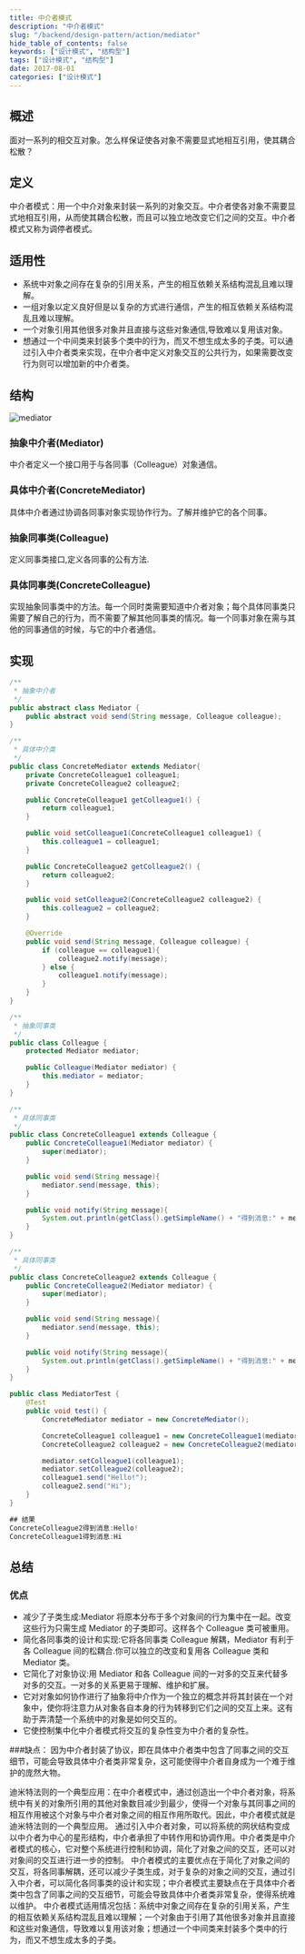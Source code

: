 ```yaml
---
title: 中介者模式
description: "中介者模式"
slug: "/backend/design-pattern/action/mediator"
hide_table_of_contents: false
keywords: ["设计模式", "结构型"]
tags: ["设计模式", "结构型"]
date: 2017-08-01
categories: ["设计模式"]
---
```

## 概述

面对一系列的相交互对象。怎么样保证使各对象不需要显式地相互引用，使其耦合松散？

## 定义

中介者模式：用一个中介对象来封装一系列的对象交互。中介者使各对象不需要显式地相互引用，从而使其耦合松散，而且可以独立地改变它们之间的交互。中介者模式又称为调停者模式。

## 适用性
+ 系统中对象之间存在复杂的引用关系，产生的相互依赖关系结构混乱且难以理解。
+ 一组对象以定义良好但是以复杂的方式进行通信，产生的相互依赖关系结构混乱且难以理解。
+ 一个对象引用其他很多对象并且直接与这些对象通信,导致难以复用该对象。
+ 想通过一个中间类来封装多个类中的行为，而又不想生成太多的子类。可以通过引入中介者类来实现，在中介者中定义对象交互的公共行为，如果需要改变行为则可以增加新的中介者类。

## 结构

![mediator](img/mediator.png)

### 抽象中介者(Mediator)

中介者定义一个接口用于与各同事（Colleague）对象通信。

### 具体中介者(ConcreteMediator)

具体中介者通过协调各同事对象实现协作行为。了解并维护它的各个同事。

### 抽象同事类(Colleague)

定义同事类接口,定义各同事的公有方法.

### 具体同事类(ConcreteColleague)

实现抽象同事类中的方法。每一个同时类需要知道中介者对象；每个具体同事类只需要了解自己的行为，而不需要了解其他同事类的情况。每一个同事对象在需与其他的同事通信的时候，与它的中介者通信。

## 实现

```java
/**
 * 抽象中介者
 */
public abstract class Mediator {
    public abstract void send(String message, Colleague colleague);
}

/**
 * 具体中介类
 */
public class ConcreteMediator extends Mediator{
    private ConcreteColleague1 colleague1;
    private ConcreteColleague2 colleague2;

    public ConcreteColleague1 getColleague1() {
        return colleague1;
    }

    public void setColleague1(ConcreteColleague1 colleague1) {
        this.colleague1 = colleague1;
    }

    public ConcreteColleague2 getColleague2() {
        return colleague2;
    }

    public void setColleague2(ConcreteColleague2 colleague2) {
        this.colleague2 = colleague2;
    }

    @Override
    public void send(String message, Colleague colleague) {
        if (colleague == colleague1){
            colleague2.notify(message);
        } else {
            colleague1.notify(message);
        }
    }
}

/**
 * 抽象同事类
 */
public class Colleague {
    protected Mediator mediator;

    public Colleague(Mediator mediator) {
        this.mediator = mediator;
    }
}

/**
 * 具体同事类
 */
public class ConcreteColleague1 extends Colleague {
    public ConcreteColleague1(Mediator mediator) {
        super(mediator);
    }

    public void send(String message){
        mediator.send(message, this);
    }

    public void notify(String message){
        System.out.println(getClass().getSimpleName() + "得到消息:" + message);
    }
}

/**
 * 具体同事类
 */
public class ConcreteColleague2 extends Colleague {
    public ConcreteColleague2(Mediator mediator) {
        super(mediator);
    }

    public void send(String message){
        mediator.send(message, this);
    }

    public void notify(String message){
        System.out.println(getClass().getSimpleName() + "得到消息:" + message);
    }
}

public class MediatorTest {
    @Test
    public void test() {
        ConcreteMediator mediator = new ConcreteMediator();

        ConcreteColleague1 colleague1 = new ConcreteColleague1(mediator);
        ConcreteColleague2 colleague2 = new ConcreteColleague2(mediator);

        mediator.setColleague1(colleague1);
        mediator.setColleague2(colleague2);
        colleague1.send("Hello!");
        colleague2.send("Hi");
    }
}

## 结果
ConcreteColleague2得到消息:Hello!
ConcreteColleague1得到消息:Hi

```

## 总结
### 优点
+ 减少了子类生成:Mediator 将原本分布于多个对象间的行为集中在一起。改变这些行为只需生成 Mediator 的子类即可。这样各个 Colleague 类可被重用。
+ 简化各同事类的设计和实现:它将各同事类 Colleague 解耦，Mediator 有利于各 Colleague 间的松耦合.你可以独立的改变和复用各 Colleague 类和 Mediator 类。
+ 它简化了对象协议:用 Mediator 和各 Colleague 间的一对多的交互来代替多对多的交互。一对多的关系更易于理解、维护和扩展。
+ 它对对象如何协作进行了抽象将中介作为一个独立的概念并将其封装在一个对象中，使你将注意力从对象各自本身的行为转移到它们之间的交互上来。这有助于弄清楚一个系统中的对象是如何交互的。
+ 它使控制集中化中介者模式将交互的复杂性变为中介者的复杂性。

###缺点：
因为中介者封装了协议，即在具体中介者类中包含了同事之间的交互细节，可能会导致具体中介者类非常复杂，这可能使得中介者自身成为一个难于维护的庞然大物。

迪米特法则的一个典型应用：在中介者模式中，通过创造出一个中介者对象，将系统中有关的对象所引用的其他对象数目减少到最少，使得一个对象与其同事之间的相互作用被这个对象与中介者对象之间的相互作用所取代。因此，中介者模式就是迪米特法则的一个典型应用。
通过引入中介者对象，可以将系统的网状结构变成以中介者为中心的星形结构，中介者承担了中转作用和协调作用。中介者类是中介者模式的核心，它对整个系统进行控制和协调，简化了对象之间的交互，还可以对对象间的交互进行进一步的控制。
中介者模式的主要优点在于简化了对象之间的交互，将各同事解耦，还可以减少子类生成，对于复杂的对象之间的交互，通过引入中介者，可以简化各同事类的设计和实现；中介者模式主要缺点在于具体中介者类中包含了同事之间的交互细节，可能会导致具体中介者类非常复杂，使得系统难以维护。
中介者模式适用情况包括：系统中对象之间存在复杂的引用关系，产生的相互依赖关系结构混乱且难以理解；一个对象由于引用了其他很多对象并且直接和这些对象通信，导致难以复用该对象；想通过一个中间类来封装多个类中的行为，而又不想生成太多的子类。